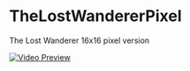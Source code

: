 # TheLostWandererPixel
The Lost Wanderer 16x16 pixel version

[![Video Preview](http://img.youtube.com/vi/leYnnvSSb9o/0.jpg)](http://www.youtube.com/watch?v=leYnnvSSb9o)
